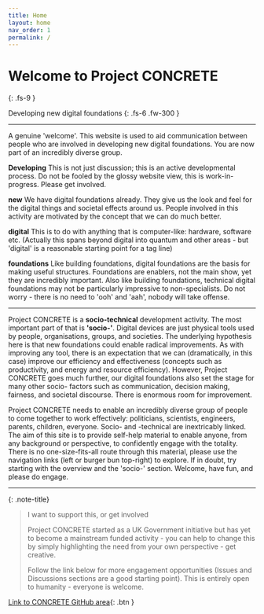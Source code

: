```yaml
---
title: Home
layout: home
nav_order: 1
permalink: /
---
```


# Welcome to Project CONCRETE
{: .fs-9 }

Developing new digital foundations
{: .fs-6 .fw-300 }

----

A genuine 'welcome'. This website is used to aid communication between people who are involved in developing new digital foundations. You are now part of an incredibly diverse group.

**Developing** This is not just discussion; this is an active developmental process. Do not be fooled by the glossy website view, this is work-in-progress. Please get involved.

**new** We have digital foundations already.  They give us the look and feel for the digital things and societal effects around us. People involved in this activity are motivated by the concept that we can do much better.

**digital** This is to do with anything that is computer-like: hardware, software etc. (Actually this spans beyond digital into quantum and other areas - but 'digital' is a reasonable starting point for a tag line)

**foundations** Like building foundations, digital foundations are the basis for making useful structures. Foundations are enablers, not the main show, yet they are incredibly important. Also like building foundations, technical digital foundations may not be particularly impressive to non-specialists.  Do not worry - there is no need to 'ooh' and 'aah', nobody will take offense. 

----

Project CONCRETE is a **socio-technical** development activity.  The most important part of that is **'socio-'**. Digital devices are just physical tools used by people, organisations, groups, and societies.  The underlying hypothesis here is that new foundations could enable radical improvements.  As with improving any tool, there is an expectation that we can (dramatically, in this case) improve our efficiency and effectiveness (concepts such as productivity, and energy and resource efficiency). However, Project CONCRETE goes much further, our digital foundations also set the stage for many other socio- factors such as communication, decision making, fairness, and societal discourse. There is enormous room for improvement. 

Project CONCRETE needs to enable an incredibly diverse group of people to come together to work effectively: politicians, scientists, engineers, parents, children, everyone. Socio- and -technical are inextricably linked. The aim of this site is to provide self-help material to enable anyone, from any background or perspective, to confidently engage with the totality. There is no one-size-fits-all route through this material, please use the navigation links (left or burger bun top-right) to explore. If in doubt, try starting with the overview and the 'socio-' section.  Welcome, have fun, and please do engage.

----

{: .note-title}
>I want to support this, or get involved
>
>Project CONCRETE started as a UK Government initiative but has yet to become a mainstream funded activity - you can help to change this by simply highlighting the need from your own perspective - get creative.
>
>Follow the link below for more engagement opportunities (Issues and Discussions sections are a good starting point). This is entirely open to humanity - everyone is welcome.

[Link to CONCRETE GitHub area](https://github.com/BigMassive/CONCRETE){: .btn }








[^1]: [It can take up to 10 minutes for changes to your site to publish after you push the changes to GitHub](https://docs.github.com/en/pages/setting-up-a-github-pages-site-with-jekyll/creating-a-github-pages-site-with-jekyll#creating-your-site).

[Just the Docs]: https://just-the-docs.github.io/just-the-docs/
[GitHub Pages]: https://docs.github.com/en/pages
[README]: https://github.com/just-the-docs/just-the-docs-template/blob/main/README.md
[Jekyll]: https://jekyllrb.com
[GitHub Pages / Actions workflow]: https://github.blog/changelog/2022-07-27-github-pages-custom-github-actions-workflows-beta/
[use this template]: https://github.com/just-the-docs/just-the-docs-template/generate
